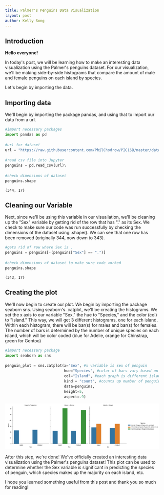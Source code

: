 ```yaml
---
title: Palmer's Penguins Data Visualization
layout: post
author: Kelly Song
---
```


## Introduction

**Hello everyone!**

In today's post, we will be learning how to make an interesting data visualization using the Palmer's penguins dataset. For our visualization, we'll be making side-by-side histograms that compare the amount of male and female penguins on each island by species.

Let's begin by importing the data.

## Importing data

We'll begin by importing the package pandas, and using that to import our data from a url. 

```python
#import necessary packages
import pandas as pd

#url for dataset
url = "https://raw.githubusercontent.com/PhilChodrow/PIC16B/master/datasets/palmer_penguins.csv"

#read csv file into Jupyter
penguins = pd.read_csv(url)\

#check dimensions of dataset
penguins.shape
```




    (344, 17)

## Cleaning our Variable

Next, since we'll be using this variable in our visualiation, we'll be cleaning up the "Sex" variable by getting rid of the row that has "." as its Sex. We check to make sure our code was run successfully by checking the dimensions of the dataset using .shape(). We can see that one row has been removed (originally 344, now down to 343).

```python
#gets rid of row where Sex is .
penguins = penguins[-(penguins["Sex"] == ".")]

#check dimensions of dataset to make sure code worked
penguins.shape
```




    (343, 17)

## Creating the plot

We'll now begin to create our plot. We begin by importing the package seaborn sns. Using seaborn's .catplot, we'll be creating the histograms. We set the x axis to our variable "Sex," the hue to "Species," and the color (col) to "Island." This way, we will get 3 different histograms, one for each island. Within each histogram, there will be bar(s) for males and bar(s) for females. The number of bars is determined by the number of unique species on each island, which will be color coded (blue for Adelie, orange for Chinstrap, green for Gentoo)

```python
#import necessary package
import seaborn as sns

penguin_plot = sns.catplot(x="Sex", #x variable is sex of penguin
                           hue="Species", #color of bars vary based on species
                           col="Island", #each graph is different island
                           kind = "count", #counts up number of penguins who fit specified description
                           data=penguins, 
                           height=5, 
                           aspect=.9)

```

![palmer_plot.png](/images/palmer_plot.png)

After this step, we're done! We've officially created an interesting data visualization using the Palmer's penguins dataset! This plot can be used to determine whether the Sex variable is significant in predicting the species of penguin, which species makes up the majority on each island, etc. 
 
I hope you learned something useful from this post and thank you so much for reading!
